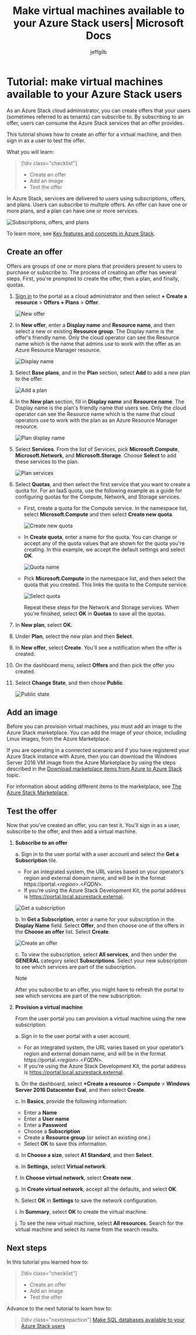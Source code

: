 ﻿---
title: Make virtual machines available to your Azure Stack users| Microsoft Docs
description: Learn how to make virtual machines available on Azure Stack
services: azure-stack
documentationcenter: ''
author: jeffgilb
manager: femila
editor: ''

ms.assetid:
ms.service: azure-stack
ms.workload: na
ms.tgt_pltfrm: na
ms.devlang: na
ms.topic: tutorial
ms.date: 09/11/2018
ms.author: jeffgilb
ms.reviewer: unknown
ms.lastreviewed: 09/11/2018
ms.custom: mvc

---

# Tutorial: make virtual machines available to your Azure Stack users

As an Azure Stack cloud administrator, you can create offers that your users (sometimes referred to as tenants) can subscribe to. By subscribing to an offer, users can consume the Azure Stack services that an offer provides.

This tutorial shows how to create an offer for a virtual machine, and then sign in as a user to test the offer.

What you will learn:

> [!div class="checklist"]
> * Create an offer
> * Add an image
> * Test the offer

In Azure Stack, services are delivered to users using subscriptions, offers, and plans. Users can subscribe to multiple offers. An offer can have one or more plans, and a plan can have one or more services.

![Subscriptions, offers, and plans](media/azure-stack-key-features/image4.png)

To learn more, see [Key features and concepts in Azure Stack](azure-stack-key-features.md).

## Create an offer

Offers are groups of one or more plans that providers present to users to purchase or subscribe to. The process of creating an offer has several steps. First, you're prompted to create the offer, then a plan, and finally, quotas.

1. [Sign in](azure-stack-connect-azure-stack.md) to the portal as a cloud administrator and then select **+ Create a resource** > **Offers + Plans** > **Offer**.

   ![New offer](media/azure-stack-tutorial-tenant-vm/image01.png)

1. In **New offer**, enter a **Display name** and **Resource name**, and then select a new or existing **Resource group**. The Display name is the offer's friendly name. Only the cloud operator can see the Resource name which is the name that admins use to work with the offer as an Azure Resource Manager resource.

   ![Display name](media/azure-stack-tutorial-tenant-vm/image02.png)

1. Select **Base plans**, and in the **Plan** section, select **Add** to add a new plan to the offer.

   ![Add a plan](media/azure-stack-tutorial-tenant-vm/image03.png)

1. In the **New plan** section, fill in **Display name** and **Resource name**. The Display name is the plan's friendly name that users see. Only the cloud operator can see the Resource name which is the name that cloud operators use to work with the plan as an Azure Resource Manager resource.

   ![Plan display name](media/azure-stack-tutorial-tenant-vm/image04.png)

1. Select **Services**. From the list of Services, pick  **Microsoft.Compute**, **Microsoft.Network**, and **Microsoft.Storage**. Choose **Select** to add these services to the plan.

   ![Plan services](media/azure-stack-tutorial-tenant-vm/image05.png)

1. Select **Quotas**, and then select the first service that you want to create a quota for. For an IaaS quota, use the following example as a guide for configuring quotas for the Compute, Network, and Storage services.

   - First, create a quota for the Compute service. In the namespace list, select **Microsoft.Compute** and then select **Create new quota**.

     ![Create new quota](media/azure-stack-tutorial-tenant-vm/image06.png)

   - In **Create quota**, enter a name for the quota. You can change or accept any of the quota values that are shown for the quota you're creating. In this example, we accept the default settings and select **OK**.

     ![Quota name](media/azure-stack-tutorial-tenant-vm/image07.png)

   - Pick **Microsoft.Compute** in the namespace list, and then select the quota that you created. This links the quota to the Compute service.

     ![Select quota](media/azure-stack-tutorial-tenant-vm/image08.png)

      Repeat these steps for the Network and Storage services. When you're finished, select **OK** in **Quotas** to save all the quotas.

1. In **New plan**, select **OK**.

1. Under **Plan**, select the new plan and then **Select**.

1. In **New offer**, select **Create**. You'll see a notification when the offer is created.

1. On the dashboard menu, select **Offers** and then pick the offer you created.

1. Select **Change State**, and then chose **Public**.

    ![Public state](media/azure-stack-tutorial-tenant-vm/image09.png)

## Add an image

Before you can provision virtual machines, you must add an image to the Azure Stack marketplace. You can add the image of your choice, including Linux images, from the Azure Marketplace.

If you are operating in a connected scenario and if you have registered your Azure Stack instance with Azure, then you can download the Windows Server 2016 VM image from the Azure Marketplace by using the steps described in the [Download marketplace items from Azure to Azure Stack](azure-stack-download-azure-marketplace-item.md) topic.

For information about adding different items to the marketplace, see [The Azure Stack Marketplace](azure-stack-marketplace.md).

## Test the offer

Now that you’ve created an offer, you can test it. You'll sign in as a user, subscribe to the offer, and then add a virtual machine.

1. **Subscribe to an offer**

   a. Sign in to the user portal with a user account and select the **Get a Subscription** tile.
   - For an integrated system, the URL varies based on your operator’s region and external domain name, and will be in the format https://portal.&lt;*region*&gt;.&lt;*FQDN*&gt;.
   - If you’re using the Azure Stack Development Kit, the portal address is https://portal.local.azurestack.external.

   ![Get a subscription](media/azure-stack-tutorial-tenant-vm/image10.png)

   b. In **Get a Subscription**, enter a name for your subscription in the **Display Name** field. Select **Offer**, and then choose one of the offers in the **Choose an offer** list. Select **Create**.

   ![Create an offer](media/azure-stack-tutorial-tenant-vm/image11.png)

   c. To view the subscription, select **All services**, and then under the **GENERAL** category select **Subscriptions**. Select your new subscription to see which services are part of the subscription.

   >[!NOTE]
   >After you subscribe to an offer, you might have to refresh the portal to see which services are part of the new subscription.

1. **Provision a virtual machine**

   From the user portal you can provision a virtual machine using the new subscription.

   a. Sign in to the user portal with a user account.
      - For an integrated system, the URL varies based on your operator’s region and external domain name, and will be in the format https://portal.&lt;*region*&gt;.&lt;*FQDN*&gt;.
   - If you’re using the Azure Stack Development Kit, the portal address is https://portal.local.azurestack.external.

   b.  On the dashboard, select **+Create a resource** > **Compute** > **Windows Server 2016 Datacenter Eval**, and then select **Create**.

   c. In **Basics**, provide the following information:
      - Enter a **Name**
      - Enter a **User name**
      - Enter a **Password**
      - Choose a **Subscription**
      - Create a **Resource group** (or select an existing one.) 
      - Select **OK** to save this information.

   d. In **Choose a size**, select **A1 Standard**, and then **Select**.  

   e. In **Settings**, select **Virtual network**.

   f. In **Choose virtual network**, select **Create new**.

   g. In **Create virtual network**, accept all the defaults, and select **OK**.

   h. Select **OK** in **Settings** to save the network configuration.

      i. In **Summary**, select **OK** to create the virtual machine.  

   j. To see the new virtual machine, select **All resources**. Search for the virtual machine and select its name from the search results.

   
## Next steps

In this tutorial you learned how to:

> [!div class="checklist"]
> * Create an offer
> * Add an image
> * Test the offer

Advance to the next tutorial to learn how to:
> [!div class="nextstepaction"]
> [Make SQL databases available to your Azure Stack users](azure-stack-tutorial-sql-server.md)